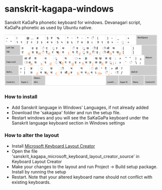 # sanskrit-kagapa-windows
Sanskrit KaGaPa phonetic keyboard for windows. Devanagari script, KaGaPa phonetic as used by Ubuntu native.

![alt Layout](https://raw.githubusercontent.com/srix55/Tattwa-Vaada/master/For%20Contributors/Sanskrit%20Keyboard%20Layout/Sanskrit%20Keyboard.png)

### How to install
- Add Sanskrit language in Windows' Languages, if not already added
- Download the 'sakagapa' folder and run the setup file.
- Restart windows and you will see the SaKaGaPa keyboard under the Sanskrit language keyboard section in Windows settings

### How to alter the layout
- Install [Microsoft Keyboard Layout Creator](https://www.microsoft.com/en-us/download/details.aspx?id=102134)
- Open the file 'sanskrit_kagapa_microsoft_keyboard_layout_creator_source' in Keyboard Layout Creator
- Make your changes to the layout and run Project -> Build setup package. Install by running the setup
- Restart. Note that your altered keyboard name should not conflict with existing keyboards.
